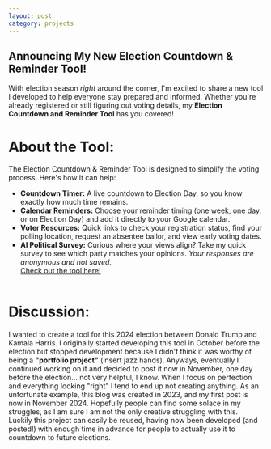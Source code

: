 ```yaml
---
layout: post
category: projects
---
```

## Announcing My New Election Countdown & Reminder Tool!
With election season *right* around the corner, I'm excited to share a new tool I developed to help everyone stay prepared and informed. Whether you're already registered or still figuring out voting details, my **Election Countdown and Reminder Tool** has you covered!<br>
# About the Tool:
The Election Countdown & Reminder Tool is designed to simplify the voting process. Here's how it can help:
* **Countdown Timer:** A live countdown to Election Day, so you know exactly how much time remains.
* **Calendar Reminders:** Choose your reminder timing (one week, one day, or on Election Day) and add it directly to your Google calendar.
* **Voter Resources:** Quick links to check your registration status, find your polling location, request an absentee ballor, and view early voting dates.
* **AI Political Survey:** Curious where your views align? Take my quick survey to see which party matches your opinions. *Your responses are anonymous and not saved.* <br>
[Check out the tool here!](http://fnmckee.com/election-countdown/)<br> <br>
# Discussion:
I wanted to create a tool for this 2024 election between Donald Trump and Kamala Harris. I originally started developing this tool in October before the election but stopped development because I didn't think it was worthy of being a **"portfolio project"** (insert jazz hands). Anyways, eventually I continued working on it and decided to post it now in November, one day before the election... not very helpful, I know. When I focus on perfection and everything looking "right" I tend to end up not creating anything. As an unfortunate example, this blog was created in 2023, and my first post is now in November 2024. Hopefully people can find some solace in my struggles, as I am sure I am not the only creative struggling with this. Luckily this project can easily be reused, having now been developed (and posted!) with enough time in advance for people to actually use it to countdown to future elections. 